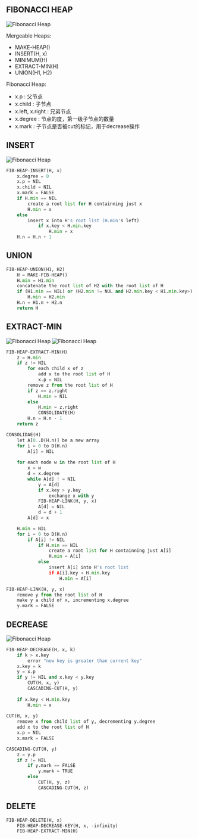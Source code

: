 
FIBONACCI HEAP
---

![Fibonacci Heap](./images/HEAP-FIBONACCI.png)

Mergeable Heaps:
- MAKE-HEAP()
- INSERT(H, x)
- MINIMUM(H)
- EXTRACT-MIN(H)
- UNION(H1, H2)


Fibonacci Heap:
- x.p  : 父节点 
- x.child : 子节点
- x.left, x.right : 兄弟节点
- x.degree : 节点的度，第一级子节点的数量
- x.mark : 子节点是否被cut的标记，用于decrease操作


INSERT
---

![Fibonacci Heap](./images/HEAP-FIBONACCI-INSERT.png)

```python
FIB-HEAP-INSERT(H, x)
    x.degree = 0
    x.p = NIL
    x.child = NIL
    x.mark = FALSE
    if H.min == NIL
        create a root list for H containning just x
        H.min = x
    else
        insert x into H's root list (H.min's left)
            if x.key < H.min.key
                H.min = x
    H.n = H.n + 1
```

UNION
---

```python
FIB-HEAP-UNION(H1, H2)
    H = MAKE-FIB-HEAP()
    H.min = H1.min
    concatenate the root list of H2 with the root list of H
    if (H1.min == NIL) or (H2.min != NUL and H2.min.key < H1.min.key>)
        H.min = H2.min
    H.n = H1.n + H2.n
    return H
```

EXTRACT-MIN
---

![Fibonacci Heap](./images/HEAP-FIBONACCI-EXTRACTMIN-1.png)
![Fibonacci Heap](./images/HEAP-FIBONACCI-EXTRACTMIN-2.png)

```python
FIB-HEAP-EXTRACT-MIN(H)
    z = H.min
    if z != NIL
        for each child x of z
            add x to the root list of H
            x.p = NIL
        remove z from the root list of H
        if z == z.right
            H.min = NIL
        else
            H.min = z.right
            CONSOLIDATE(H)
        H.n = H.n - 1
    return z

CONSOLIDAE(H)
    let A[0..D(H.n)] be a new array
    for i = 0 to D(H.n)
        A[i] = NIL
    
    for each node w in the root list of H
        x = w
        d = x.degree
        while A[d] ! = NIL
            y = A[d]
            if x.key > y.key
                exchange x with y
            FIB-HEAP-LINK(H, y, x)
            A[d] = NIL
            d = d + 1
        A[d] = x

    H.min = NIL
    for i = 0 to D(H.n)
        if A[i] != NIL
            if H.min == NIL
                create a root list for H containning just A[i]
                H.min = A[i]
            else
                insert A[i] into H's root list
                if A[i].key < H.min.key
                    H.min = A[i]

FIB-HEAP-LINK(H, y, x)
    remove y from the root list of H
    make y a child of x, incrementing x.degree
    y.mark = FALSE
```

DECREASE
---

![Fibonacci Heap](./images/HEAP-FIBONACCI-DECREASE.png)

```python
FIB-HEAP-DECREASE(H, x, k)
    if k > x.key
        error "new key is greater than current key"
    x.key = k
    y = x.p
    if y != NIL and x.key < y.key
        CUT(H, x, y)
        CASCADING-CUT(H, y)
    
    if x.key < H.min.key
        H.min = x
    
CUT(H, x, y)
    remove x from child list of y, decrementing y.degree
    add x to the root list of H
    x.p = NIL
    x.mark = FALSE

CASCADING-CUT(H, y)
    z = y.p
    if z != NIL
        if y.mark == FALSE
            y.mark = TRUE
        else
            CUT(H, y, z)
            CASCADING-CUT(H, z)
```

DELETE
---

```python
FIB-HEAP-DELETE(H, x)
    FIB-HEAP-DECREASE-KEY(H, x, -infinity)
    FIB-HEAP-EXTRACT-MIN(H)
```

